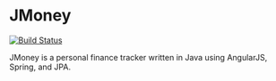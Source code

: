 # JMoney

[![Build Status](https://travis-ci.org/jogy/jmoney.svg?branch=master)](https://travis-ci.org/jogy/jmoney)

JMoney is a personal finance tracker written in Java using AngularJS, Spring, and JPA.